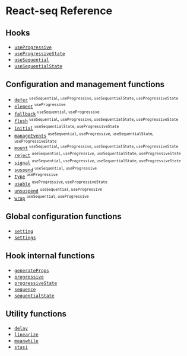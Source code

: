 # React-seq Reference

## Hooks

* [`useProgressive`](./useProgressive.md)
* [`useProgressiveState`](./useProgressiveState.md)
* [`useSequential`](./useSequential.md)
* [`useSequentialState`](./useSequentialState.md)

## Configuration and management functions

* [`defer`](./defer.md) <sup>`useSequential`, `useProgressive`, `useSequentialState`, `useProgressiveState`</sup>
* [`element`](./element.md) <sup>`useProgressive`</sup>
* [`fallback`](./fallback.md) <sup>`useSequential`, `useProgressive`</sup>
* [`flush`](./flush.md) <sup>`useSequential`, `useProgressive`, `useSequentialState`, `useProgressiveState`</sup>
* [`initial`](./initial.md) <sup>`useSequentialState`, `useProgressiveState`</sup>
* [`manageEvents`](./manageEvents.md) <sup>`useSequential`, `useProgressive`, `useSequentialState`, `useProgressiveState`</sup>
* [`mount`](./mount.md) <sup>`useSequential`, `useProgressive`, `useSequentialState`, `useProgressiveState`</sup>
* [`reject`](./reject.md) <sup>`useSequential`, `useProgressive`, `useSequentialState`, `useProgressiveState`</sup>
* [`signal`](./signal.md) <sup>`useSequential`, `useProgressive`, `useSequentialState`, `useProgressiveState`</sup>
* [`suspend`](./suspend.md) <sup>`useSequential`, `useProgressive`</sup>
* [`type`](./type.md) <sup>`useProgressive`</sup>
* [`usable`](./usable.md) <sup>`useProgressive`, `useProgressiveState`</sup>
* [`unsuspend`](./unsuspend.md) <sup>`useSequential`, `useProgressive`</sup>
* [`wrap`](./wrap.md) <sup>`useSequential`, `useProgressive`</sup>

## Global configuration functions

* [`setting`](./setting.md)
* [`settings`](./settings.md)

## Hook internal functions

* [`generateProps`](./generateProps.md)
* [`progressive`](./progressive.md)
* [`progressiveState`](./progressiveState.md)
* [`sequence`](./sequence.md)
* [`sequentialState`](./sequentialState.md)

## Utility functions

* [`delay`](./delay.md)
* [`linearize`](./linearize.md)
* [`meanwhile`](./meanwhile.md)
* [`stasi`](./stasi.md)
